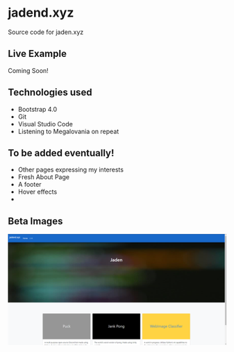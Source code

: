 # jadend.xyz
Source code for jaden.xyz

## Live Example
Coming Soon!

## Technologies used
<ul>
  <li>Bootstrap 4.0</li>
  <li>Git</li>
  <li>Visual Studio Code</li>
  <li>Listening to Megalovania on repeat</li>  
</ul>

## To be added eventually!
<ul>
  <li>Other pages expressing my interests</li>
  <li>Fresh About Page</li>
  <li>A footer</li>
  <li>Hover effects<li>
</ul>

## Beta Images
<img src="Capture.PNG">
